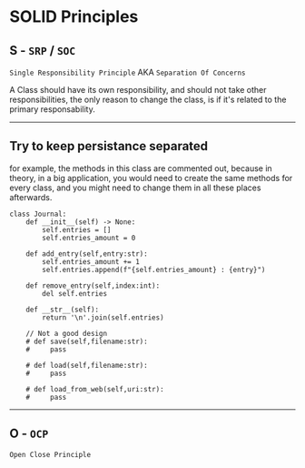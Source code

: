 # SOLID Principles

## S - `SRP` / `SOC` 
`Single Responsibility Principle` AKA `Separation Of Concerns`

A Class should have its own responsibility, and should not take other responsibilities, the only reason to change the class, is if it's related to the primary responsability.

----

## **Try to keep persistance separated**  
for example, the methods in this class are commented out, because in theory, in a big application, you would need to create the same methods for every class, and you might need to change them in all these places afterwards.

```
class Journal:
    def __init__(self) -> None:
        self.entries = []
        self.entries_amount = 0
    
    def add_entry(self,entry:str):
        self.entries_amount += 1
        self.entries.append(f"{self.entries_amount} : {entry}")
    
    def remove_entry(self,index:int):
        del self.entries

    def __str__(self):
        return '\n'.join(self.entries)
    
    // Not a good design
    # def save(self,filename:str):
    #     pass
    
    # def load(self,filename:str):
    #     pass
    
    # def load_from_web(self,uri:str):
    #     pass
```
--- 
## O - `OCP`
`Open Close Principle`
